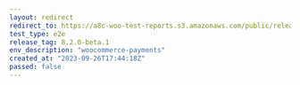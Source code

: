 ```yaml
---
layout: redirect
redirect_to: https://a8c-woo-test-reports.s3.amazonaws.com/public/release/8.2.0-beta.1/woocommerce-payments/e2e/index.html
test_type: e2e
release_tag: 8.2.0-beta.1
env_description: "woocommerce-payments"
created_at: "2023-09-26T17:44:18Z"
passed: false
---
```

